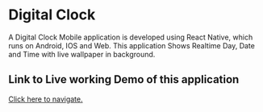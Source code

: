 # Digital Clock

A Digital Clock Mobile application is developed using React Native, which runs on Android, IOS and Web. This application Shows Realtime Day, Date and Time with live wallpaper in background.


## Link to Live working Demo of this application

[Click here to navigate.](https://snack.expo.io/@pavanshetty/github.com-pavanshetty-in-digitalclock-reactnative)
